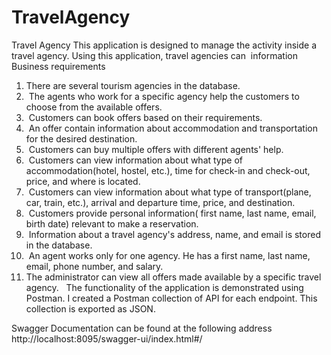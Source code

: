 # TravelAgency
Travel Agency
This application is designed to manage the activity inside a travel agency. Using this application, travel agencies can  information
Business requirements
1.	There are several tourism agencies in the database.
2.	 The agents who work for a specific agency help the customers to choose from the available offers.
3.	 Customers can book offers based on their requirements.
4.	 An offer contain information about accommodation and transportation for the desired destination.
5.	 Customers can buy multiple offers with different agents' help.
6.	 Customers can view information about what type of accommodation(hotel, hostel, etc.), time for check-in and check-out, price, and where is located.
7.	 Customers can view information about what type of transport(plane, car, train, etc.), arrival and departure time, price, and destination.
8.	 Customers provide personal information( first name, last name, email, birth date) relevant to make a reservation.
9.	 Information about a travel agency's address, name, and email is stored in the database.
10.	 An agent works only for one agency. He has a first name, last name, email, phone number, and salary.
11.	The administrator can view all offers made available by a specific travel agency.
 
The functionality of the application is demonstrated using Postman. I created a Postman collection of API for each endpoint. This collection is exported as JSON.

Swagger Documentation can be found at the following address http://localhost:8095/swagger-ui/index.html#/